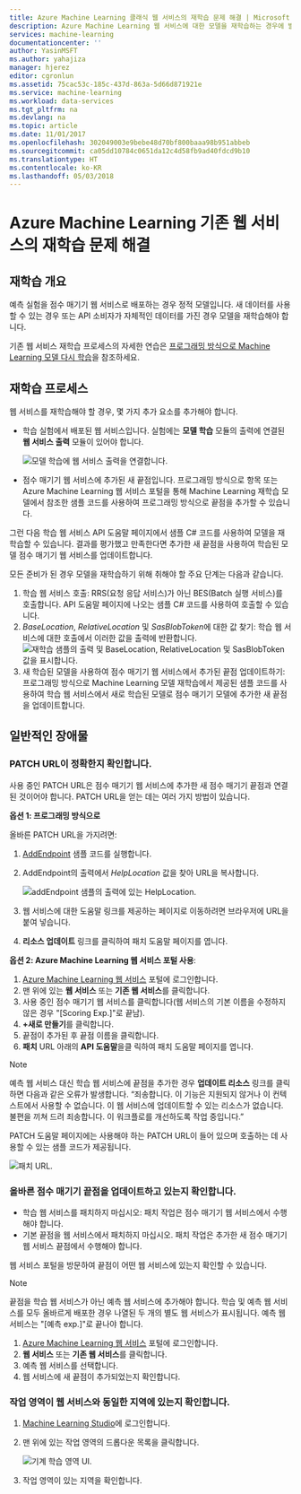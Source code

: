 ```yaml
---
title: Azure Machine Learning 클래식 웹 서비스의 재학습 문제 해결 | Microsoft Docs
description: Azure Machine Learning 웹 서비스에 대한 모델을 재학습하는 경우에 발생하는 일반적인 문제를 파악하고 바로 잡습니다.
services: machine-learning
documentationcenter: ''
author: YasinMSFT
ms.author: yahajiza
manager: hjerez
editor: cgronlun
ms.assetid: 75cac53c-185c-437d-863a-5d66d871921e
ms.service: machine-learning
ms.workload: data-services
ms.tgt_pltfrm: na
ms.devlang: na
ms.topic: article
ms.date: 11/01/2017
ms.openlocfilehash: 302049003e9bebe48d70bf800baaa98b951abbeb
ms.sourcegitcommit: ca05dd10784c0651da12c4d58fb9ad40fdcd9b10
ms.translationtype: HT
ms.contentlocale: ko-KR
ms.lasthandoff: 05/03/2018
---
```

# <a name="troubleshooting-the-retraining-of-an-azure-machine-learning-classic-web-service"></a>Azure Machine Learning 기존 웹 서비스의 재학습 문제 해결
## <a name="retraining-overview"></a>재학습 개요
예측 실험을 점수 매기기 웹 서비스로 배포하는 경우 정적 모델입니다. 새 데이터를 사용할 수 있는 경우 또는 API 소비자가 자체적인 데이터를 가진 경우 모델을 재학습해야 합니다. 

기존 웹 서비스 재학습 프로세스의 자세한 연습은 [프로그래밍 방식으로 Machine Learning 모델 다시 학습](retrain-models-programmatically.md)을 참조하세요.

## <a name="retraining-process"></a>재학습 프로세스
웹 서비스를 재학습해야 할 경우, 몇 가지 추가 요소를 추가해야 합니다.

* 학습 실험에서 배포된 웹 서비스입니다. 실험에는 **모델 학습** 모듈의 출력에 연결된 **웹 서비스 출력** 모듈이 있어야 합니다.  
  
    ![모델 학습에 웹 서비스 출력을 연결합니다.][image1]
* 점수 매기기 웹 서비스에 추가된 새 끝점입니다.  프로그래밍 방식으로 항목 또는 Azure Machine Learning 웹 서비스 포털을 통해 Machine Learning 재학습 모델에서 참조한 샘플 코드를 사용하여 프로그래밍 방식으로 끝점을 추가할 수 있습니다.

그런 다음 학습 웹 서비스 API 도움말 페이지에서 샘플 C# 코드를 사용하여 모델을 재학습할 수 있습니다. 결과를 평가했고 만족한다면 추가한 새 끝점을 사용하여 학습된 모델 점수 매기기 웹 서비스를 업데이트합니다.

모든 준비가 된 경우 모델을 재학습하기 위해 취해야 할 주요 단계는 다음과 같습니다.

1. 학습 웹 서비스 호출: RRS(요청 응답 서비스)가 아닌 BES(Batch 실행 서비스)를 호출합니다. API 도움말 페이지에 나오는 샘플 C# 코드를 사용하여 호출할 수 있습니다. 
2. *BaseLocation*, *RelativeLocation* 및 *SasBlobToken*에 대한 값 찾기: 학습 웹 서비스에 대한 호출에서 이러한 값을 출력에 반환합니다. 
   ![재학습 샘플의 출력 및 BaseLocation, RelativeLocation 및 SasBlobToken 값을 표시합니다.][image6]
3. 새 학습된 모델을 사용하여 점수 매기기 웹 서비스에서 추가된 끝점 업데이트하기: 프로그래밍 방식으로 Machine Learning 모델 재학습에서 제공된 샘플 코드를 사용하여 학습 웹 서비스에서 새로 학습된 모델로 점수 매기기 모델에 추가한 새 끝점을 업데이트합니다.

## <a name="common-obstacles"></a>일반적인 장애물
### <a name="check-to-see-if-you-have-the-correct-patch-url"></a>PATCH URL이 정확한지 확인합니다.
사용 중인 PATCH URL은 점수 매기기 웹 서비스에 추가한 새 점수 매기기 끝점과 연결된 것이어야 합니다. PATCH URL을 얻는 데는 여러 가지 방법이 있습니다.

**옵션 1: 프로그래밍 방식으로**

올바른 PATCH URL을 가지려면:

1. [AddEndpoint](https://github.com/raymondlaghaeian/AML_EndpointMgmt/blob/master/Program.cs) 샘플 코드를 실행합니다.
2. AddEndpoint의 출력에서 *HelpLocation* 값을 찾아 URL을 복사합니다.
   
   ![addEndpoint 샘플의 출력에 있는 HelpLocation.][image2]
3. 웹 서비스에 대한 도움말 링크를 제공하는 페이지로 이동하려면 브라우저에 URL을 붙여 넣습니다.
4. **리소스 업데이트** 링크를 클릭하여 패치 도움말 페이지를 엽니다.

**옵션 2: Azure Machine Learning 웹 서비스 포털 사용**:

1. [Azure Machine Learning 웹 서비스](https://services.azureml.net/) 포털에 로그인합니다.
2. 맨 위에 있는 **웹 서비스** 또는 **기존 웹 서비스**를 클릭합니다.
4. 사용 중인 점수 매기기 웹 서비스를 클릭합니다(웹 서비스의 기본 이름을 수정하지 않은 경우 "[Scoring Exp.]"로 끝남).
5. **+새로 만들기**를 클릭합니다.
6. 끝점이 추가된 후 끝점 이름을 클릭합니다.
7. **패치** URL 아래의 **API 도움말**을클 릭하여 패치 도움말 페이지를 엽니다.

> [!NOTE]
> 예측 웹 서비스 대신 학습 웹 서비스에 끝점을 추가한 경우 **업데이트 리소스** 링크를 클릭하면 다음과 같은 오류가 발생합니다. “죄송합니다. 이 기능은 지원되지 않거나 이 컨텍스트에서 사용할 수 없습니다. 이 웹 서비스에 업데이트할 수 있는 리소스가 없습니다. 불편을 끼쳐 드려 죄송합니다. 이 워크플로를 개선하도록 작업 중입니다.”
> 
> 

PATCH 도움말 페이지에는 사용해야 하는 PATCH URL이 들어 있으며 호출하는 데 사용할 수 있는 샘플 코드가 제공됩니다.

![패치 URL.][image5]

### <a name="check-to-see-that-you-are-updating-the-correct-scoring-endpoint"></a>올바른 점수 매기기 끝점을 업데이트하고 있는지 확인합니다.
* 학습 웹 서비스를 패치하지 마십시오: 패치 작업은 점수 매기기 웹 서비스에서 수행해야 합니다.
* 기본 끝점을 웹 서비스에서 패치하지 마십시오. 패치 작업은 추가한 새 점수 매기기 웹 서비스 끝점에서 수행해야 합니다.

웹 서비스 포털을 방문하여 끝점이 어떤 웹 서비스에 있는지 확인할 수 있습니다. 

> [!NOTE]
> 끝점을 학습 웹 서비스가 아닌 예측 웹 서비스에 추가해야 합니다. 학습 및 예측 웹 서비스를 모두 올바르게 배포한 경우 나열된 두 개의 별도 웹 서비스가 표시됩니다. 예측 웹 서비스는 "[예측 exp.]"로 끝나야 합니다.
> 
> 

1. [Azure Machine Learning 웹 서비스](https://services.azureml.net/) 포털에 로그인합니다.
2. **웹 서비스** 또는 **기존 웹 서비스**를 클릭합니다.
3. 예측 웹 서비스를 선택합니다.
4. 웹 서비스에 새 끝점이 추가되었는지 확인합니다.

### <a name="check-that-your-workspace-is-in-the-same-region-as-the-web-service"></a>작업 영역이 웹 서비스와 동일한 지역에 있는지 확인합니다.
1. [Machine Learning Studio](https://studio.azureml.net/)에 로그인합니다.
2. 맨 위에 있는 작업 영역의 드롭다운 목록을 클릭합니다.

   ![기계 학습 영역 UI.][image4]

3. 작업 영역이 있는 지역을 확인합니다.

<!-- Image Links -->

[image1]: ./media/troubleshooting-retraining-a-model/ml-studio-tm-connnected-to-web-service-out.png
[image2]: ./media/troubleshooting-retraining-a-model/addEndpoint-output.png
[image3]: ./media/troubleshooting-retraining-a-model/azure-portal-update-resource.png
[image4]: ./media/troubleshooting-retraining-a-model/check-workspace-region.png
[image5]: ./media/troubleshooting-retraining-a-model/ml-help-page-patch-url.png
[image6]: ./media/troubleshooting-retraining-a-model/retraining-output.png
[image7]: ./media/troubleshooting-retraining-a-model/web-services-tab.png
